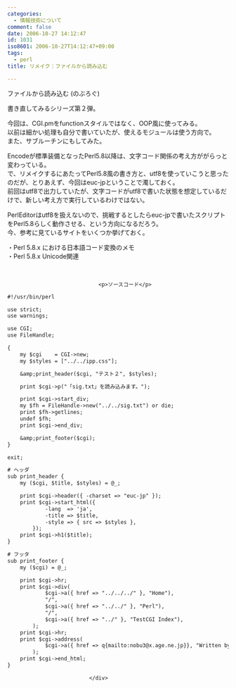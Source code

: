 ```yaml
---
categories:
  - 情報技術について
comment: false
date: 2006-10-27 14:12:47
id: 1031
iso8601: 2006-10-27T14:12:47+09:00
tags:
  - perl
title: リメイク：ファイルから読み込む

---
```


<div class="entry-body">
                                 <p>ファイルから読み込む (のぶろぐ)</p>

<p>書き直してみるシリーズ第２弾。</p>

<p>今回は、CGI.pmをfunctionスタイルではなく、OOP風に使ってみる。<br />
以前は細かい処理も自分で書いていたが、使えるモジュールは使う方向で。<br />
また、サブルーチンにもしてみた。</p>

<p>Encodeが標準装備となったPerl5.8以降は、文字コード関係の考え方ががらっと変わっている。<br />
で、リメイクするにあたってPerl5.8風の書き方と、utf8を使っていこうと思ったのだが、とりあえず、今回はeuc-jpということで濁しておく。<br />前回はutf8で出力していたが、文字コードがutf8で書いた状態を想定しているだけで、新しい考え方で実行しているわけではない。</p>

<p>PerlEditorはutf8を扱えないので、挑戦するとしたらeuc-jpで書いたスクリプトをPerl5.8らしく動作させる、という方向になるだろう。<br />
今、参考に見ているサイトをいくつか挙げておく。</p>

<p>・Perl 5.8.x における日本語コード変換のメモ<br />
・Perl 5.8.x Unicode関連</p>

<p><br /></p>
                              
                                 <p>ソースコード</p>

```default
#!/usr/bin/perl

use strict;
use warnings;

use CGI;
use FileHandle;

{
    my $cgi    = CGI->new;
    my $styles = ["../../ipp.css"];

    &amp;print_header($cgi, "テスト２", $styles);

    print $cgi->p("「sig.txt」を読み込みます。");

    print $cgi->start_div;
    my $fh = FileHandle->new("../../sig.txt") or die;
    print $fh->getlines;
    undef $fh;
    print $cgi->end_div;

    &amp;print_footer($cgi);
}

exit;

# ヘッダ
sub print_header {
    my ($cgi, $title, $styles) = @_;

    print $cgi->header({ -charset => "euc-jp" });
    print $cgi->start_html({
            -lang  => 'ja',
            -title => $title,
            -style => { src => $styles },
        });
    print $cgi->h1($title);
}

# フッタ
sub print_footer {
    my ($cgi) = @_;

    print $cgi->hr;
    print $cgi->div(
            $cgi->a({ href => "../../../" }, "Home"),
            "/",
            $cgi->a({ href => "../../" }, "Perl"),
            "/",
            $cgi->a({ href => "../" }, "TestCGI Index"),
        );
    print $cgi->hr;
    print $cgi->address(
            $cgi->a({ href => q{mailto:nobu3@x.age.ne.jp}}, "Written by Nobu3"),
        );
    print $cgi->end_html;
}
```
                              </div>
    	